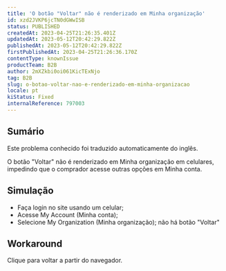 ```yaml
---
title: 'O botão "Voltar" não é renderizado em Minha organização'
id: xzd2JVKP6jcTN0dGWwISB
status: PUBLISHED
createdAt: 2023-04-25T21:26:35.401Z
updatedAt: 2023-05-12T20:42:29.822Z
publishedAt: 2023-05-12T20:42:29.822Z
firstPublishedAt: 2023-04-25T21:26:36.170Z
contentType: knownIssue
productTeam: B2B
author: 2mXZkbi0oi061KicTExNjo
tag: B2B
slug: o-botao-voltar-nao-e-renderizado-em-minha-organizacao
locale: pt
kiStatus: Fixed
internalReference: 797003
---
```


## Sumário

<div class="alert alert-info">
  <p>Este problema conhecido foi traduzido automaticamente do inglês.</p>
</div>


O botão "Voltar" não é renderizado em Minha organização em celulares, impedindo que o comprador acesse outras opções em Minha conta.

## Simulação



- Faça login no site usando um celular;
- Acesse My Account (Minha conta);
- Selecione My Organization (Minha organização); não há botão "Voltar"

## Workaround


Clique para voltar a partir do navegador.




